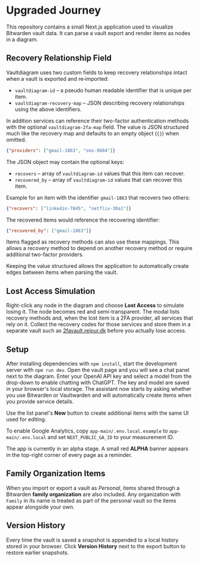 # Upgraded Journey

This repository contains a small Next.js application used to visualize Bitwarden vault data. It can parse a vault export and render items as nodes in a diagram.

## Recovery Relationship Field

Vaultdiagram uses two custom fields to keep recovery relationships intact when a
vault is exported and re‑imported:

* `vaultdiagram-id` &ndash; a pseudo human readable identifier that is unique per
  item.
* `vaultdiagram-recovery-map` &ndash; JSON describing recovery relationships using
  the above identifiers.

In addition services can reference their two-factor authentication methods with
the optional `vaultdiagram-2fa-map` field. The value is JSON structured much
like the recovery map and defaults to an empty object (`{}`) when omitted.

```json
{"providers": ["gmail-1863", "sms-9604"]}
```

The JSON object may contain the optional keys:

* `recovers` – array of `vaultdiagram-id` values that this item can recover.
* `recovered_by` – array of `vaultdiagram-id` values that can recover this item.

Example for an item with the identifier `gmail-1863` that recovers two others:

```json
{"recovers": ["linkedin-7845", "netflix-30a1"]}
```

The recovered items would reference the recovering identifier:

```json
{"recovered_by": ["gmail-1863"]}
```

Items flagged as recovery methods can also use these mappings. This allows a recovery
method to depend on another recovery method or require additional two-factor
providers.


Keeping the value structured allows the application to automatically create edges between items when parsing the vault.

## Lost Access Simulation

Right-click any node in the diagram and choose **Lost Access** to simulate losing it. The node becomes red and semi-transparent. The modal lists recovery methods and, when the lost item is a 2FA provider, all services that rely on it. Collect the recovery codes for those services and store them in a separate vault such as [2favault.reipur.dk](https://2favault.reipur.dk) before you actually lose access.

## Setup

After installing dependencies with `npm install`, start the development server with `npm run dev`.
Open the vault page and you will see a chat panel next to the diagram. Enter your OpenAI API key and select a model from the drop-down to enable chatting with ChatGPT. The key and model are saved in your browser's local storage.
The assistant now starts by asking whether you use Bitwarden or Vaultwarden and will automatically create items when you provide service details.

Use the list panel's **New** button to create additional items with the same UI used for editing.


To enable Google Analytics, copy `app-main/.env.local.example` to `app-main/.env.local` and set `NEXT_PUBLIC_GA_ID` to your measurement ID.

The app is currently in an alpha stage. A small red **ALPHA** banner appears in the top-right corner of every page as a reminder.

## Family Organization Items

When you import or export a vault as *Personal*, items shared through a Bitwarden **family organization** are also included. Any organization with `Family` in its name is treated as part of the personal vault so the items appear alongside your own.

## Version History

Every time the vault is saved a snapshot is appended to a local history stored in your browser. Click **Version History** next to the export button to restore earlier snapshots.

